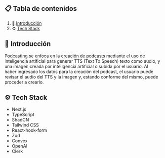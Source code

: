 ## 📋 <a name="table">Tabla de contenidos</a>

1. 🤖 [Introducción](#introduction)
2. ⚙️ [Tech Stack](#tech-stack)

## <a name="introducción">🤖 Introducción</a>

Podcasting se enfoca en la creación de podcasts mediante el uso de inteligencia artificial para generar TTS (Text To Speech) texto como audio, y una imagen creada por inteligencia artificial o subida por el usuario. Al haber ingresado los datos para la creación del podcast, el usuario puede revisar el audio del TTS y la imagen y, estando conforme del mismo, puede proceder a crearlo.

## <a name="tech-stack">⚙️ Tech Stack</a>

- Next.js
- TypeScript
- ShadCN
- Tailwind CSS
- React-hook-form
- Zod
- Convex
- OpenAI
- Clerk